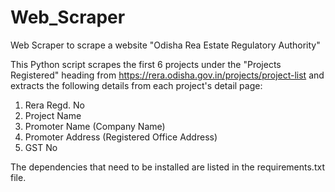 # Web_Scraper
Web Scraper to scrape a website "Odisha Rea Estate Regulatory Authority"

This Python script scrapes the first 6 projects under the "Projects Registered" heading from https://rera.odisha.gov.in/projects/project-list and extracts the following details from each project's detail page:
1. Rera Regd. No
2. Project Name
3. Promoter Name (Company Name)
4. Promoter Address (Registered Office Address)
5. GST No

The dependencies that need to be installed are listed in the requirements.txt file.
